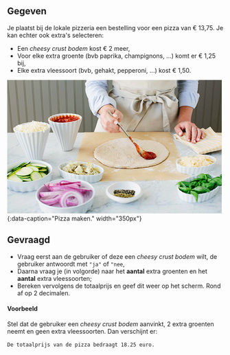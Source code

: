 ## Gegeven

Je plaatst bij de lokale pizzeria een bestelling voor een pizza van € 13,75. Je kan echter ook extra's selecteren:

* Een *cheesy crust bodem* kost € 2 meer,
* Voor elke extra groente (bvb paprika, champignons, ...) komt er € 1,25 bij,
* Elke extra vleessoort (bvb, gehakt, pepperoni, ...) kost € 1,50.

![Pizza maken.](media/pizza.gif "Pizza maken."){:data-caption="Pizza maken." width="350px"}

## Gevraagd

* Vraag eerst aan de gebruiker of deze een *cheesy crust bodem* wilt, de gebruiker antwoordt met `"ja"` of `"nee`,
* Daarna vraag je (in volgorde) naar het **aantal** extra groenten en het **aantal** extra vleessoorten;
* Bereken vervolgens de totaalprijs en geef dit weer op het scherm. Rond af op 2 decimalen.

#### Voorbeeld

Stel dat de gebruiker een *cheesy crust bodem* aanvinkt, 2 extra groenten neemt en geen extra vleessoorten. Dan verschijnt er:

```
De totaalprijs van de pizza bedraagt 18.25 euro.
```

